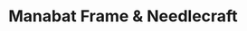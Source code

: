 ---
title: "Manabat Frame & Needlecraft"
url: /tarlac-city/manabat-frame-and-needlecraft/
shop: frame
---